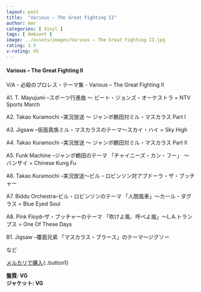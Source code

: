 ```yaml
---
layout: post
title:  "Various – The Great Fighting II"
author: mmr
categories: [ Vinyl ]
tags: [ Ambient ]
image: ../assets/images/Various – The Great Fighting II.jpg
rating: 3.5
v-rating: VG
---
```


#### Various – The Great Fighting II

V/A - 必殺のプロレス・テーマ集 - Various – The Great Fighting II

A1. T. Mayujumi –スポーツ行進曲 ～ ビート・ジョンズ・オーケストラ = NTV Sports March

A2. Takao Kuramochi –実況放送 ～ ジャンボ鶴田対ミル・マスカラス Part I

A3. Jigsaw –仮面貴族ミル・マスカラスのテーマ～スカイ・ハイ = Sky High

A4. Takao Kuramochi –実況放送 ～ ジャンボ鶴田対ミル・マスカラス Part II

A5. Funk Machine –ジャンボ鶴田のテーマ 「チャイニーズ・カン・フー」 ～ バンザイ = Chinese Kung Fu

A6. Takao Kuramochi –実況放送～ビル・ロビンソン対アブドーラ・ザ・ブッチャー

A7. Biddu Orchestra–ビル・ロビンソンのテーマ 「人間風車」～カール・ダグラス = Blue Eyed Soul

A8. Pink Floyd–ザ・ブッチャーのテーマ 「吹けよ風、呼べよ嵐」～L.A.トランプス = One Of These Days

B1. Jigsaw –覆面兄弟 「マスカラス・ブラース」のテーマ～ジグソー　

など



[メルカリで購入](https://jp.mercari.com/item/m28875138146){:.button1}

<div class="mt-4 mb-4 d-flex align-items-center">
<strong class="mr-1">盤質: VG</strong>
</div>
<div class="mt-4 mb-4 d-flex align-items-center">
<strong class="mr-1">ジャケット: VG</strong>
</div>

